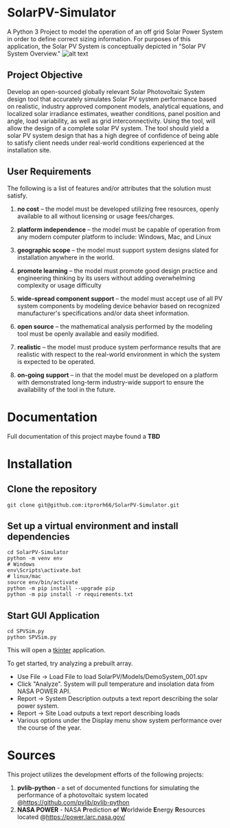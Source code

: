 # SolarPV-Simulator
A Python 3 Project to model the operation of an off grid Solar Power System in order to define correct sizing information.
For purposes of this application, the Solar PV System is conceptually depicted in "Solar PV System Overview."
![alt text](https://github.com/itprorh66/SolarPV-Simulator/blob/master/Images/SolarPV%20System%20Overview.jpg "Solar PV System Overview")

## Project Objective
Develop an open-sourced globally relevant Solar Photovoltaic System design tool that accurately simulates Solar PV system performance based on realistic, industry approved component models, analytical equations, and localized solar irradiance estimates, weather conditions, panel position and angle, load variability, as well as grid interconnectivity.  Using the tool, will allow the design of a complete solar PV system.  The tool should yield a solar PV system design that has a high degree of confidence of being able to satisfy client needs under real-world conditions experienced at the installation site.

## User Requirements
The following is a list of features and/or attributes that the solution must satisfy.

1. **no cost** – the model must be developed utilizing free resources, openly available to all without licensing or usage fees/charges.

2. **platform independence** – the model must be capable of operation from any modern computer platform to include: Windows, Mac, and Linux

3. **geographic scope** – the model must support system designs slated for installation anywhere in the world.

4. **promote learning** – the model must promote good design practice and engineering thinking by its users without adding overwhelming complexity or usage difficulty

5. **wide-spread component support** – the model must accept use of all PV system components by modeling device behavior based on recognized manufacturer's specifications and/or data sheet information.

6. **open source** – the mathematical analysis performed by the modeling tool must be openly available and easily modified.

7. **realistic** – the model must produce system performance results that are realistic with respect to the real-world environment in which the system is expected to be operated.

8. **on-going support** – in that the model must be developed on a platform with demonstrated long-term industry-wide support to ensure the availability of the tool in the future. 

# Documentation
Full documentation of this project maybe found a **TBD**

# Installation

## Clone the repository
```
git clone git@github.com:itprorh66/SolarPV-Simulator.git
```
## Set up a virtual environment and install dependencies
```
cd SolarPV-Simulator
python -m venv env
# Windows
env\Scripts\activate.bat
# linux/mac
source env/bin/activate
python -m pip install --upgrade pip
python -m pip install -r requirements.txt
```

## Start GUI Application
```
cd SPVSim.py
python SPVSim.py
```
This will open a [tkinter](https://docs.python.org/3/library/tkinter.html) application.

To get started, try analyzing a prebuilt array.
* Use File -> Load File to load SolarPV/Models/DemoSystem_001.spv
* Click "Analyze". System will pull temperature and insolation data from NASA POWER API.
* Report -> System Description outputs a text report describing the solar power system.
* Report -> Site Load outputs a text report describing loads
* Various options under the Display menu show system performance over the course of the year.

# Sources
This project utilizes the development efforts of the following projects:

1. **pvlib-python** - a set of documented functions for simulating the performance of a photovoltaic system located  @https://github.com/pvlib/pvlib-python
2. **NASA POWER** - NASA **P**rediction **o**f **W**orldwide **E**nergy **R**esources located @https://power.larc.nasa.gov/



